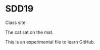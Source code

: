 # SDD19
<p>Class site</p>
<p>The cat sat on the mat.</p>
<p>This is an experimental file to learn GitHub.</p>
